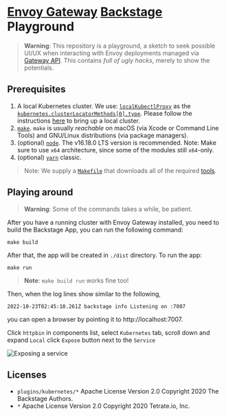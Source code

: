 # [Envoy Gateway](https://gateway.envoyproxy.io/) [Backstage](https://backstage.io/) Playground

> **Warning**: This repository is a playground, a sketch to seek possible UI/UX when interacting with Envoy deployments managed via [Gateway API](https://gateway-api.sigs.k8s.io/). This contains _full of ugly hacks_, merely to show the potentials.

## Prerequisites

1. A local Kubernetes cluster. We use: [`localKubectlProxy`](https://backstage.io/docs/features/kubernetes/configuration#localkubectlproxy) as the [`kubernetes.clusterLocatorMethods[0].type`](https://backstage.io/docs/features/kubernetes/configuration#clusterlocatormethods). Please follow the instructions [here](./examples/kubernetes/local/SETUP.md) to bring up a local cluster.
1. [`make`](https://www.gnu.org/software/make/). `make` is usually _reachable_ on macOS (via Xcode or Command Line Tools) and GNU/Linux distributions (via package managers).
1. (optional) [`node`](https://nodejs.org/). The v16.18.0 LTS version is recommended. Note: Make sure to use `x64` architecture, since some of the modules still `x64`-only.
1. (optional) [`yarn`](https://classic.yarnpkg.com/lang/en/docs/install/) classic.

> Note: We supply a [`Makefile`](./Makefile) that downloads all of the required [tools](./Tools.mk).

## Playing around

> **Warning**: Some of the commands takes a while, be patient.

After you have a running cluster with Envoy Gateway installed, you need to build the Backstage App, you can run the following command:

```console
make build
```

After that, the app will be created in `./dist` directory. To run the app:

```console
make run
```

> **Note**: `make build run` works fine too!

Then, when the log lines show similar to the following,

```
2022-10-23T02:45:10.261Z backstage info Listening on :7007
```

you can open a browser by pointing it to http://localhost:7007.

Click `httpbin` in components list, select `Kubernetes` tab, scroll down and expand `Local` click `Expose` button next to the `Service`

![Exposing a service](https://user-images.githubusercontent.com/73152/197379576-510ae57a-e83a-4360-b46d-e25c9d0e0834.png)

## Licenses

- `plugins/kubernetes/*` Apache License Version 2.0 Copyright 2020 The Backstage Authors.
- `*` Apache License Version 2.0 Copyright 2020 Tetrate.io, Inc.
